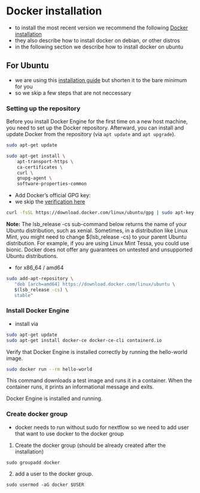 # Docker installation

* to install the most recent version we recommend the following [Docker installation](https://docs.docker.com/v17.09/engine/installation/linux/docker-ce/ubuntu/#install-docker-ce)
* they also describe how to install docker on debian, or other distros
* in the following section we describe how to install docker on ubuntu

## For Ubuntu
* we are using this [installation guide](https://docs.docker.com/v17.09/engine/installation/linux/docker-ce/ubuntu/#install-docker-ce) but shorten it to the bare minimum for you
* so we skip a few steps that are not neccessary

### Setting up the repository
Before you install Docker Engine for the first time on a new host machine, you need to set up the Docker repository. Afterward, you can install and update Docker from the repository (via `apt update` and `apt upgrade`).

```bash
sudo apt-get update

sudo apt-get install \
    apt-transport-https \
    ca-certificates \
    curl \
    gnupg-agent \
    software-properties-common
```

* Add Docker’s official GPG key:
* we skip the [verification here](https://docs.docker.com/v17.09/engine/installation/linux/docker-ce/ubuntu/#install-docker-ce)

```bash
curl -fsSL https://download.docker.com/linux/ubuntu/gpg | sudo apt-key add -
```

**Note:** The lsb_release -cs sub-command below returns the name of your Ubuntu distribution, such as xenial. Sometimes, in a distribution like Linux Mint, you might need to change $(lsb_release -cs) to your parent Ubuntu distribution. For example, if you are using Linux Mint Tessa, you could use bionic. Docker does not offer any guarantees on untested and unsupported Ubuntu distributions.

* for x86_64 / amd64
```bash
sudo add-apt-repository \
   "deb [arch=amd64] https://download.docker.com/linux/ubuntu \
   $(lsb_release -cs) \
   stable"
```

### Install Docker Engine

* install via

```bash
sudo apt-get update
sudo apt-get install docker-ce docker-ce-cli containerd.io
```
Verify that Docker Engine is installed correctly by running the hello-world image.

```bash
sudo docker run --rm hello-world
```

This command downloads a test image and runs it in a container. When the container runs, it prints an informational message and exits.

Docker Engine is installed and running. 

### Create docker group
* docker needs to run without sudo for nextflow so we need to add user that want to use docker to the docker group

1. Create the docker group (should be already created after the installation)

```shell
sudo groupadd docker
```

2. add a user to the docker group.

```shell
sudo usermod -aG docker $USER
```
